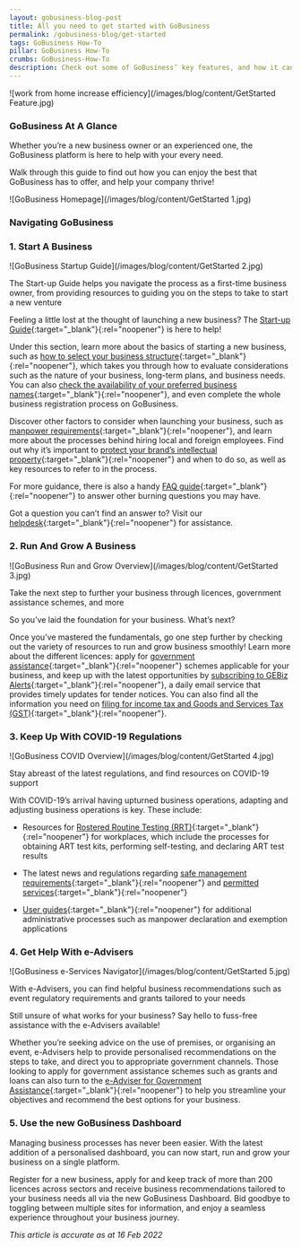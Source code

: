 ```yaml
---
layout: gobusiness-blog-post
title: All you need to get started with GoBusiness 
permalink: /gobusiness-blog/get-started
tags: GoBusiness How-To
pillar: GoBusiness How-To
crumbs: GoBusiness-How-To
description: Check out some of GoBusiness’ key features, and how it can help support your business! 
---
```


![work from home increase efficiency](/images/blog/content/GetStarted Feature.jpg)

### GoBusiness At A Glance

Whether you’re a new business owner or an experienced one, the GoBusiness platform is here to help with your every need. 

Walk through this guide to find out how you can enjoy the best that GoBusiness has to offer, and help your company thrive!


![GoBusiness Homepage](/images/blog/content/GetStarted 1.jpg)

### Navigating GoBusiness 

### 1. Start A Business

![GoBusiness Startup Guide](/images/blog/content/GetStarted 2.jpg)
<figcaption> The Start-up Guide helps you navigate the process as a first-time business owner, from providing resources to guiding you on the steps to take to start a new venture</figcaption>

Feeling a little lost at the thought of launching a new business? The [Start-up Guide](/start-a-business/?src=gobiz_blog){:target="_blank"}{:rel="noopener"} is here to help! 

Under this section, learn more about the basics of starting a new business, such as [how to select your business structure](/start-a-business/choose-a-business-structure/?src=gobiz_blog){:target="_blank"}{:rel="noopener"}, which takes you through how to evaluate considerations such as the nature of your business, long-term plans, and business needs. You can also [check the availability of your preferred business names](https://eadviser.gobusiness.gov.sg/startabusiness?src=gobiz_blog){:target="_blank"}{:rel="noopener"}, and even complete the whole business registration process on GoBusiness.

Discover other factors to consider when launching your business, such as [manpower requirements](/start-a-business/hire-employees/?src=gobiz_blog){:target="_blank"}{:rel="noopener"}, and learn more about the processes behind hiring local and foreign employees. Find out why it’s important to [protect your brand’s intellectual property](/start-a-business/protect-your-ideas/?src=gobiz_blog){:target="_blank"}{:rel="noopener"} and when to do so, as well as key resources to refer to in the process. 

For more guidance, there is also a handy [FAQ guide](/start-a-business/faqs/?src=gobiz_blog){:target="_blank"}{:rel="noopener"} to answer other burning questions you may have. 

Got a question you can’t find an answer to? Visit our [helpdesk](/contact-us/?src=gobiz_blog){:target="_blank"}{:rel="noopener"} for assistance. 

### 2. Run And Grow A Business 

![GoBusiness Run and Grow Overview](/images/blog/content/GetStarted 3.jpg)
<figcaption> Take the next step to further your business through licences, government assistance schemes, and more</figcaption>

So you’ve laid the foundation for your business. What’s next? 

Once you’ve mastered the fundamentals, go one step further by checking out the variety of resources to run and grow business smoothly! Learn more about the different licences: apply for [government assistance](/gov-assist/?src=gobiz_blog){:target="_blank"}{:rel="noopener"} schemes applicable for your business, and keep up with the latest opportunities by [subscribing to GEBiz Alerts](/gebiz-alerts/?src=gobiz_blog){:target="_blank"}{:rel="noopener"}, a daily email service that provides timely updates for tender notices. You can also find all the information you need on [filing for income tax and Goods and Services Tax (GST)](/run-and-grow/taxes-and-gst/?src=gobiz_blog){:target="_blank"}{:rel="noopener"}. 


### 3. Keep Up With COVID-19 Regulations 

![GoBusiness COVID Overview](/images/blog/content/GetStarted 4.jpg)
<figcaption> Stay abreast of the latest regulations, and find resources on COVID-19 support</figcaption>

With COVID-19’s arrival having upturned business operations, adapting and adjusting business operations is key. These include:

- Resources for [Rostered Routine Testing (RRT)](/timelimitedrrt/?src=gobiz_blog){:target="_blank"}{:rel="noopener"} for workplaces, which include the processes for obtaining ART test kits, performing self-testing, and declaring ART test results

- The latest news and regulations regarding [safe management requirements](/safemanagement/general/?src=gobiz_blog){:target="_blank"}{:rel="noopener"} and [permitted services](/permittedlist/?src=gobiz_blog){:target="_blank"}{:rel="noopener"}

- [User guides](/guides/?src=gobiz_blog){:target="_blank"}{:rel="noopener"} for additional administrative processes such as manpower declaration and exemption applications


### 4. Get Help With e-Advisers

![GoBusiness e-Services Navigator](/images/blog/content/GetStarted 5.jpg)
<figcaption> With e-Advisers, you can find helpful business recommendations such as event regulatory requirements and grants tailored to your needs</figcaption>

Still unsure of what works for your business? Say hello to fuss-free assistance with the e-Advisers available!

Whether you’re seeking advice on the use of premises, or organising an event, e-Advisers help to provide personalised recommendations on the steps to take, and direct you to appropriate government channels. Those looking to apply for government assistance schemes such as grants and loans can also turn to the [e-Adviser for Government Assistance](https://eadviser.gobusiness.gov.sg/govassist?src=gobiz_blog){:target="_blank"}{:rel="noopener"} to help you streamline your objectives and recommend the best options for your business. 


### 5. Use the new GoBusiness Dashboard  

Managing business processes has never been easier. With the latest addition of a personalised dashboard, you can now start, run and grow your business on a single platform. 

Register for a new business, apply for and keep track of more than 200 licences across sectors and receive business recommendations tailored to your business needs all via the new GoBusiness Dashboard. Bid goodbye to toggling between multiple sites for information, and enjoy a seamless experience throughout your business journey. 

<em> This article is accurate as at 16 Feb 2022</em>